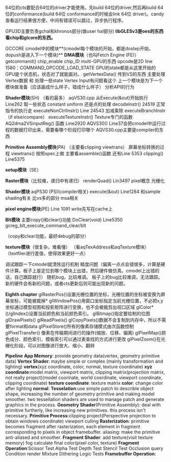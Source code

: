 64位的cts要配合64位的driver才能使用。先build 64位的driver,然后再build 64位的conformance(build 64位 conformance的时候会link 64位 driver)。candy查看运行结果很方便，中间有错误可以跳过，异步执行程序。

GPU3D主要负责gchal和khronos部分(做user hal部分)
**libGLESv3是oes的东西 看chip和glcore的东西。**

GCCORE cmodel中的模块**(cmodel每个模块的开始，都是dostep开始，dopush是进入下一个模块)**
**DMA模块**（也叫Fetch Engine (FE)）
getcommand() chip_enable chip_ID multi-GPU的东西 opcode是2D
line 1580：COMMAND_OPCODE_LOAD_STATE GPU的state都是从这里开始的
GPU是个状态机，状态对了就能画对。
getVertexData() 传到VS的东西  主要处理Vertex数据 和 处理一些state Vertex Input有问题看这个
上一个模块是为下一个模块做准备（应该画成什么样子，错成什么样子）
分析API的行为

**Shader模块**(SH) （看的最多）
aqVS30.cpp 从Execute(&out)开始执行 Line262 取一些状态 constant uniform 还是点的处理
decodeInstr() 24519
正常指令的执行走 executeNonCtrlInstr() Line 24543 加减乘除
executeBranchInstr （if else/compare）
executeTextureInstr() Texture专门的函数AQ2dma2VSinputReg() 函数 Line2920
AQVS30() Line37会把cmodel中运行过程的数据打印出来，需要看哪个阶段打印哪个
AQVS30.cpp主要是compiler的东西

**Primitive Assembly模块**(PA)
（主要看clipping viewtrans） 
屏幕坐标转换的过程
viewtrans() 按照spec上做
主要看assemble()函数
还有Line 5353
clipping() Line5375

**setup模块**（SE）

**Raster模块**（比较难，递归中有递归）
renderQuad() Lin3497
pixel概念 光栅化

**Shader模块**
aqPS30 (PS)(compiler相关)
execute(&out) Line1284
和sample shading有关 比vs多的部分
msa相关

**pixel engine模块**(PE)
Line 1091 write先写在cache上

**Blt模块**
主要copy()和clear()功能
DoClear(void) Line5350
gcreg_blt_execute_command_clear/blt



（copy和clear功能，最好debug的部分）

**texture模块**（很复杂，难看懂）
（看aqTexAddress和aqTexture模块）
（textfiler进行差值，使得效果更好一点）

调试跟踪一下cmodel就清除运行机制
精度问题（偏离一点点会错很多，计算是硬件计算。板子上是定位到哪个模块上出错，然后硬件做仿真。cmodel上出错的话，自己跟踪就行）
随机bug，比较难调。
板子上的bug比较难调，无法跟踪。
新的硬件会有新的问题，或者cts更新后则可能出现新的问题。

**Eighth chapter**
glRasterPos()设置光栅位置的坐标，光栅位置的坐标被变换为屏幕坐标，可能被裁掉*
glWindowPos()用窗口坐标指定当前光栅位置，不必把x,y坐标通过模型视图和投影矩阵进行变换，也不会被裁剪出视口区域
glColor*()/glIndex()设置当前颜色和当前颜色索引。
glBitmap()指定要绘制的位图
glDrawPixels()
glReadPixels()
glCopyPixels()数据不会复制到内存中，所以不需要format和data
glPixelStore()所有的像素存储模式由次函数控制
glPixelTransfer() 像素在传输期间进行的操作(缩放、位移、偏离)
glPixelMap()颜色成分、颜色索引、模板索引可以通过表查找的方式进行更改
glPixelZoom()在光栅化阶段，可以对图像进行放大、缩小、翻转

**Pipeline**
**App Memory**: provide geometry data(vertex, geometry primitive data)
**Vertex Shader**: maybe simple or complex (mainly transformation and lighting)
						**vertex**(xyz coordinate, color, normal, texture coordinate)
						**xyz coordinate**:model matrix, viewport matrix, clipping matrix(projection matrix, not really project)(model 													coorinate, world coordinate, viewport coordinate, clipping coordinate)
						**texture coordinate**: texture matrix
						**color**: change color after lighting
						**normal**: 
**Tesselation**:use simple patch to describle object shape, increasing the number of geometry primitive and making model 					smoother. two tessellation shaders are used to manage patch and generate graphics in the process.
**Geometry Shader**(Primitive Assembly): deal with primitive furtherly, like increasing new primitives. this process isn't 
																necessary.
**Primitive Process**:clipping project(Perspective projection to obtain windows coordinate) viewport culling
**Rasterization**: primitive becomes fragment after rasterization, each element in fragment corresponding to pixels in
						object framebuffer.
						aliasing: make the primitive anti-aliased and smoother.
**Fragment Shader**: add texture(visit texture memory)
								fog
								calculate final color(pixel color, texture)
**Fragment Operation**:Scissor Test
									Alpha Test
									Depth Test
									Stencil Test
									Occlusion query
									Condition render
									Mixture Dithering Logic Tests
**Framebuffer Operation**:													

​			

​												

​						